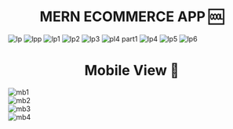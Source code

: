 ###  <h1 align="center">MERN ECOMMERCE APP 🆒</h1>
![lp](https://user-images.githubusercontent.com/69424550/121194867-8fe21d00-c888-11eb-8513-08e547a79ee7.PNG)
![lpp](https://user-images.githubusercontent.com/69424550/121194892-9375a400-c888-11eb-9f93-15f82605a953.PNG)
![lp1](https://user-images.githubusercontent.com/69424550/121003045-7f597600-c7a6-11eb-90c1-c240ded99c8e.PNG)
![lp2](https://user-images.githubusercontent.com/69424550/121003055-82546680-c7a6-11eb-8b64-af7eeca7206d.PNG)
![lp3](https://user-images.githubusercontent.com/69424550/121003061-84b6c080-c7a6-11eb-931f-070f0217a4ec.PNG)
![pl4 part1](https://user-images.githubusercontent.com/69424550/121003071-88e2de00-c7a6-11eb-904c-12692d495001.PNG)
![lp4](https://user-images.githubusercontent.com/69424550/121003085-8d0efb80-c7a6-11eb-8dc3-eaa7d93bb8d9.PNG)
![lp5](https://user-images.githubusercontent.com/69424550/121003121-9730fa00-c7a6-11eb-8eb9-c60cf563bf7d.PNG)
![lp6](https://user-images.githubusercontent.com/69424550/121003128-99935400-c7a6-11eb-92eb-56ee196bda85.PNG)
###  <h1 align="center"> Mobile View 📳 </h1>
![mb1](https://user-images.githubusercontent.com/69424550/121003143-9ef09e80-c7a6-11eb-9108-772838275248.PNG)
<br>
![mb2](https://user-images.githubusercontent.com/69424550/121003150-a1eb8f00-c7a6-11eb-887f-274c86173c15.PNG)
<br>
![mb3](https://user-images.githubusercontent.com/69424550/121003165-a57f1600-c7a6-11eb-838b-ab3cae945153.PNG)
<br>
![mb4](https://user-images.githubusercontent.com/69424550/121003173-a87a0680-c7a6-11eb-9ad0-951ccb8d2ebc.PNG)
